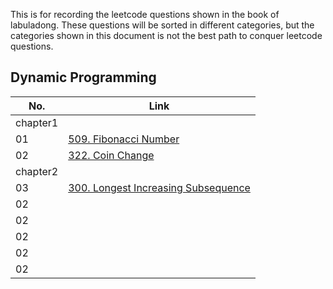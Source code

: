 This is for recording the leetcode questions shown in the book of labuladong. These questions will be sorted in different categories, but the categories shown in this document is not the best path to conquer leetcode questions.

## Dynamic Programming
| No. | Link |
|-----|------|
|chapter1||
| 01  |[509. Fibonacci Number](https://leetcode.com/problems/fibonacci-number/description/])|
| 02  |[322. Coin Change](https://leetcode.com/problems/coin-change/description/)|
|chapter2||
| 03  |[300. Longest Increasing Subsequence](https://leetcode.com/problems/longest-increasing-subsequence/description/)|
| 02  |[ ](  )|
| 02  |[ ](  )|
| 02  |[ ](  )|
| 02  |[ ](  )|
| 02  |[ ](  )|


